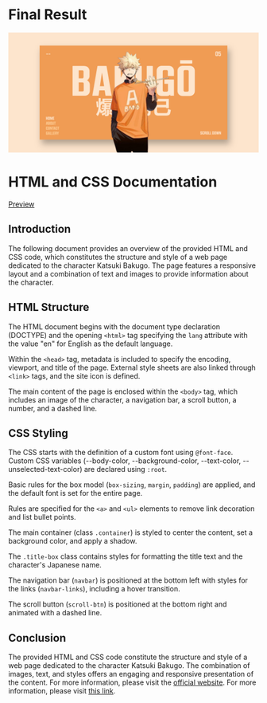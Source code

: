 # Final Result

![Final Result](./imgs/final.png)

# HTML and CSS Documentation

[Preview](https://katsukibakugo.netlify.app/)

## Introduction

The following document provides an overview of the provided HTML and CSS code, which constitutes the structure and style of a web page dedicated to the character Katsuki Bakugo. The page features a responsive layout and a combination of text and images to provide information about the character.

## HTML Structure

The HTML document begins with the document type declaration (DOCTYPE) and the opening `<html>` tag specifying the `lang` attribute with the value "en" for English as the default language.

Within the `<head>` tag, metadata is included to specify the encoding, viewport, and title of the page. External style sheets are also linked through `<link>` tags, and the site icon is defined.

The main content of the page is enclosed within the `<body>` tag, which includes an image of the character, a navigation bar, a scroll button, a number, and a dashed line.

## CSS Styling

The CSS starts with the definition of a custom font using `@font-face`. Custom CSS variables (--body-color, --background-color, --text-color, --unselected-text-color) are declared using `:root`.

Basic rules for the box model (`box-sizing`, `margin`, `padding`) are applied, and the default font is set for the entire page.

Rules are specified for the `<a>` and `<ul>` elements to remove link decoration and list bullet points.

The main container (class `.container`) is styled to center the content, set a background color, and apply a shadow.

The `.title-box` class contains styles for formatting the title text and the character's Japanese name.

The navigation bar (`navbar`) is positioned at the bottom left with styles for the links (`navbar-links`), including a hover transition.

The scroll button (`scroll-btn`) is positioned at the bottom right and animated with a dashed line.

## Conclusion

The provided HTML and CSS code constitute the structure and style of a web page dedicated to the character Katsuki Bakugo. The combination of images, text, and styles offers an engaging and responsive presentation of the content.
For more information, please visit the [official website](https://katsukibakugo.netlify.app/).
For more information, please visit [this link](https://katsukibakugo.netlify.app/).
